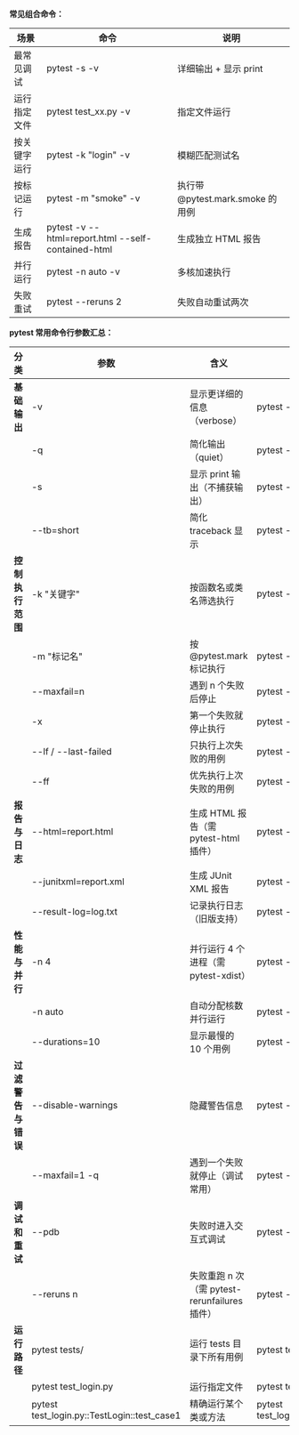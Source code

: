 **常见组合命令：**

| 场景     | 命令                                                 | 说明                         |
| ------ | -------------------------------------------------- | -------------------------- |
| 最常见调试  | pytest -s -v                                       | 详细输出 + 显示 print            |
| 运行指定文件 | pytest test_xx.py -v                               | 指定文件运行                     |
| 按关键字运行 | pytest -k "login" -v                               | 模糊匹配测试名                    |
| 按标记运行  | pytest -m "smoke" -v                               | 执行带 @pytest.mark.smoke 的用例 |
| 生成报告   | pytest -v --html=report.html --self-contained-html | 生成独立 HTML 报告               |
| 并行运行   | pytest -n auto -v                                  | 多核加速执行                     |
| 失败重试   | pytest --reruns 2                                  | 失败自动重试两次                   |

**pytest 常用命令行参数汇总：**

| **分类**      | **参数**                                      | **含义**                              | **示例**                                      |
| ----------- | ------------------------------------------- | ----------------------------------- | ------------------------------------------- |
| **基础输出**    | -v                                          | 显示更详细的信息（verbose）                   | pytest -v                                   |
|             | -q                                          | 简化输出（quiet）                         | pytest -q                                   |
|             | -s                                          | 显示 print 输出（不捕获输出）                  | pytest -s                                   |
|             | --tb=short                                  | 简化 traceback 显示                     | pytest --tb=short                           |
| **控制执行范围**  | -k "关键字"                                    | 按函数名或类名筛选执行                         | pytest -k "login"                           |
|             | -m "标记名"                                    | 按 @pytest.mark 标记执行                 | pytest -m "smoke"                           |
|             | --maxfail=n                                 | 遇到 n 个失败后停止                         | pytest --maxfail=2                          |
|             | -x                                          | 第一个失败就停止执行                          | pytest -x                                   |
|             | --lf / --last-failed                        | 只执行上次失败的用例                          | pytest --lf                                 |
|             | --ff                                        | 优先执行上次失败的用例                         | pytest --ff                                 |
| **报告与日志**   | --html=report.html                          | 生成 HTML 报告（需 pytest-html 插件）        | pytest --html=report.html                   |
|             | --junitxml=report.xml                       | 生成 JUnit XML 报告                     | pytest --junitxml=report.xml                |
|             | --result-log=log.txt                        | 记录执行日志（旧版支持）                        | pytest --result-log=log.txt                 |
| **性能与并行**   | -n 4                                        | 并行运行 4 个进程（需 pytest-xdist）          | pytest -n 4                                 |
|             | -n auto                                     | 自动分配核数并行运行                          | pytest -n auto                              |
|             | --durations=10                              | 显示最慢的 10 个用例                        | pytest --durations=10                       |
| **过滤警告与错误** | --disable-warnings                          | 隐藏警告信息                              | pytest --disable-warnings                   |
|             | --maxfail=1 -q                              | 遇到一个失败就停止（调试常用）                     | pytest --maxfail=1 -q                       |
| **调试和重试**   | --pdb                                       | 失败时进入交互式调试                          | pytest --pdb                                |
|             | --reruns n                                  | 失败重跑 n 次（需 pytest-rerunfailures 插件） | pytest --reruns 2                           |
| **运行路径**    | pytest tests/                               | 运行 tests 目录下所有用例                    | pytest tests/                               |
|             | pytest test_login.py                        | 运行指定文件                              | pytest test_login.py                        |
|             | pytest test_login.py::TestLogin::test_case1 | 精确运行某个类或方法                          | pytest test_login.py::TestLogin::test_case1 |
